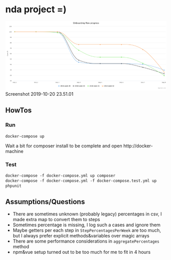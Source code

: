 # nda project =)

![](screenshot.png)Screenshot 2019-10-20 23.51.01

## HowTos

### Run

`docker-compose up`

Wait a bit for composer install to be complete and open http://docker-machine

### Test

```
docker-compose -f docker-compose.yml up composer
docker-compose -f docker-compose.yml -f docker-compose.test.yml up phpunit
```

## Assumptions/Questions

* There are sometimes unknown (probably legacy) percentages in csv, 
  I made extra map to convert them to steps
* Sometimes percentage is missing, I log such a cases and ignore them
* Maybe getters per each step in `StepPercentagesPerWeek` are too much,
  but I always prefer explicit methods&variables over magic arrays 
* There are some performance considerations in `aggregatePercentages` 
  method
* npm&vue setup turned out to be too much for me to fit in 4 hours
